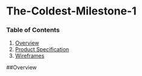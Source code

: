 # The-Coldest-Milestone-1
### Table of Contents

1. [Overview](https://hackmd.io/c/tutorials)
2. [Product Specification](https://hackmd.io/c/tutorials)
3. [Wireframes](https://hackmd.io/c/tutorials)


##Overview